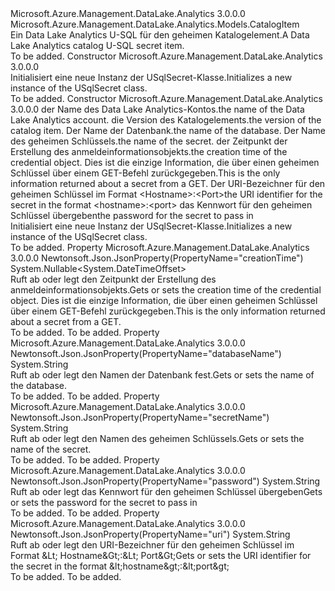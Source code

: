 <Type Name="USqlSecret" FullName="Microsoft.Azure.Management.DataLake.Analytics.Models.USqlSecret">
  <TypeSignature Language="C#" Value="public class USqlSecret : Microsoft.Azure.Management.DataLake.Analytics.Models.CatalogItem" />
  <TypeSignature Language="ILAsm" Value=".class public auto ansi beforefieldinit USqlSecret extends Microsoft.Azure.Management.DataLake.Analytics.Models.CatalogItem" />
  <TypeSignature Language="DocId" Value="T:Microsoft.Azure.Management.DataLake.Analytics.Models.USqlSecret" />
  <TypeSignature Language="VB.NET" Value="Public Class USqlSecret&#xA;Inherits CatalogItem" />
  <TypeSignature Language="F#" Value="type USqlSecret = class&#xA;    inherit CatalogItem" />
  <AssemblyInfo>
    <AssemblyName>Microsoft.Azure.Management.DataLake.Analytics</AssemblyName>
    <AssemblyVersion>3.0.0.0</AssemblyVersion>
  </AssemblyInfo>
  <Base>
    <BaseTypeName>Microsoft.Azure.Management.DataLake.Analytics.Models.CatalogItem</BaseTypeName>
  </Base>
  <Interfaces />
  <Docs>
    <summary>
            <span data-ttu-id="9a4d8-101">Ein Data Lake Analytics U-SQL für den geheimen Katalogelement.</span><span class="sxs-lookup"><span data-stu-id="9a4d8-101">A Data Lake Analytics catalog U-SQL secret item.</span></span>
            </summary>
    <remarks>To be added.</remarks>
  </Docs>
  <Members>
    <Member MemberName=".ctor">
      <MemberSignature Language="C#" Value="public USqlSecret ();" />
      <MemberSignature Language="ILAsm" Value=".method public hidebysig specialname rtspecialname instance void .ctor() cil managed" />
      <MemberSignature Language="DocId" Value="M:Microsoft.Azure.Management.DataLake.Analytics.Models.USqlSecret.#ctor" />
      <MemberSignature Language="VB.NET" Value="Public Sub New ()" />
      <MemberType>Constructor</MemberType>
      <AssemblyInfo>
        <AssemblyName>Microsoft.Azure.Management.DataLake.Analytics</AssemblyName>
        <AssemblyVersion>3.0.0.0</AssemblyVersion>
      </AssemblyInfo>
      <Parameters />
      <Docs>
        <summary>
            <span data-ttu-id="9a4d8-102">Initialisiert eine neue Instanz der USqlSecret-Klasse.</span><span class="sxs-lookup"><span data-stu-id="9a4d8-102">Initializes a new instance of the USqlSecret class.</span></span>
            </summary>
        <remarks>To be added.</remarks>
      </Docs>
    </Member>
    <Member MemberName=".ctor">
      <MemberSignature Language="C#" Value="public USqlSecret (string computeAccountName = null, Nullable&lt;Guid&gt; version = null, string databaseName = null, string name = null, Nullable&lt;DateTimeOffset&gt; creationTime = null, string uri = null, string password = null);" />
      <MemberSignature Language="ILAsm" Value=".method public hidebysig specialname rtspecialname instance void .ctor(string computeAccountName, valuetype System.Nullable`1&lt;valuetype System.Guid&gt; version, string databaseName, string name, valuetype System.Nullable`1&lt;valuetype System.DateTimeOffset&gt; creationTime, string uri, string password) cil managed" />
      <MemberSignature Language="DocId" Value="M:Microsoft.Azure.Management.DataLake.Analytics.Models.USqlSecret.#ctor(System.String,System.Nullable{System.Guid},System.String,System.String,System.Nullable{System.DateTimeOffset},System.String,System.String)" />
      <MemberSignature Language="VB.NET" Value="Public Sub New (Optional computeAccountName As String = null, Optional version As Nullable(Of Guid) = null, Optional databaseName As String = null, Optional name As String = null, Optional creationTime As Nullable(Of DateTimeOffset) = null, Optional uri As String = null, Optional password As String = null)" />
      <MemberSignature Language="F#" Value="new Microsoft.Azure.Management.DataLake.Analytics.Models.USqlSecret : string * Nullable&lt;Guid&gt; * string * string * Nullable&lt;DateTimeOffset&gt; * string * string -&gt; Microsoft.Azure.Management.DataLake.Analytics.Models.USqlSecret" Usage="new Microsoft.Azure.Management.DataLake.Analytics.Models.USqlSecret (computeAccountName, version, databaseName, name, creationTime, uri, password)" />
      <MemberType>Constructor</MemberType>
      <AssemblyInfo>
        <AssemblyName>Microsoft.Azure.Management.DataLake.Analytics</AssemblyName>
        <AssemblyVersion>3.0.0.0</AssemblyVersion>
      </AssemblyInfo>
      <Parameters>
        <Parameter Name="computeAccountName" Type="System.String" />
        <Parameter Name="version" Type="System.Nullable&lt;System.Guid&gt;" />
        <Parameter Name="databaseName" Type="System.String" />
        <Parameter Name="name" Type="System.String" />
        <Parameter Name="creationTime" Type="System.Nullable&lt;System.DateTimeOffset&gt;" />
        <Parameter Name="uri" Type="System.String" />
        <Parameter Name="password" Type="System.String" />
      </Parameters>
      <Docs>
        <param name="computeAccountName"><span data-ttu-id="9a4d8-103">der Name des Data Lake Analytics-Kontos.</span><span class="sxs-lookup"><span data-stu-id="9a4d8-103">the name of the Data Lake Analytics account.</span></span></param>
        <param name="version"><span data-ttu-id="9a4d8-104">die Version des Katalogelements.</span><span class="sxs-lookup"><span data-stu-id="9a4d8-104">the version of the catalog item.</span></span></param>
        <param name="databaseName"><span data-ttu-id="9a4d8-105">Der Name der Datenbank.</span><span class="sxs-lookup"><span data-stu-id="9a4d8-105">the name of the database.</span></span></param>
        <param name="name"><span data-ttu-id="9a4d8-106">Der Name des geheimen Schlüssels.</span><span class="sxs-lookup"><span data-stu-id="9a4d8-106">the name of the secret.</span></span></param>
        <param name="creationTime"><span data-ttu-id="9a4d8-107">der Zeitpunkt der Erstellung des anmeldeinformationsobjekts.</span><span class="sxs-lookup"><span data-stu-id="9a4d8-107">the creation time of the credential object.</span></span> <span data-ttu-id="9a4d8-108">Dies ist die einzige Information, die über einen geheimen Schlüssel über einem GET-Befehl zurückgegeben.</span><span class="sxs-lookup"><span data-stu-id="9a4d8-108">This is the only information returned about a secret from a GET.</span></span></param>
        <param name="uri"><span data-ttu-id="9a4d8-109">Der URI-Bezeichner für den geheimen Schlüssel im Format &lt;Hostname&gt;:&lt;Port&gt;</span><span class="sxs-lookup"><span data-stu-id="9a4d8-109">the URI identifier for the secret in the format &lt;hostname&gt;:&lt;port&gt;</span></span></param>
        <param name="password"><span data-ttu-id="9a4d8-110">das Kennwort für den geheimen Schlüssel übergeben</span><span class="sxs-lookup"><span data-stu-id="9a4d8-110">the password for the secret to pass in</span></span></param>
        <summary>
            <span data-ttu-id="9a4d8-111">Initialisiert eine neue Instanz der USqlSecret-Klasse.</span><span class="sxs-lookup"><span data-stu-id="9a4d8-111">Initializes a new instance of the USqlSecret class.</span></span>
            </summary>
        <remarks>To be added.</remarks>
      </Docs>
    </Member>
    <Member MemberName="CreationTime">
      <MemberSignature Language="C#" Value="public Nullable&lt;DateTimeOffset&gt; CreationTime { get; set; }" />
      <MemberSignature Language="ILAsm" Value=".property instance valuetype System.Nullable`1&lt;valuetype System.DateTimeOffset&gt; CreationTime" />
      <MemberSignature Language="DocId" Value="P:Microsoft.Azure.Management.DataLake.Analytics.Models.USqlSecret.CreationTime" />
      <MemberSignature Language="VB.NET" Value="Public Property CreationTime As Nullable(Of DateTimeOffset)" />
      <MemberSignature Language="F#" Value="member this.CreationTime : Nullable&lt;DateTimeOffset&gt; with get, set" Usage="Microsoft.Azure.Management.DataLake.Analytics.Models.USqlSecret.CreationTime" />
      <MemberType>Property</MemberType>
      <AssemblyInfo>
        <AssemblyName>Microsoft.Azure.Management.DataLake.Analytics</AssemblyName>
        <AssemblyVersion>3.0.0.0</AssemblyVersion>
      </AssemblyInfo>
      <Attributes>
        <Attribute>
          <AttributeName>Newtonsoft.Json.JsonProperty(PropertyName="creationTime")</AttributeName>
        </Attribute>
      </Attributes>
      <ReturnValue>
        <ReturnType>System.Nullable&lt;System.DateTimeOffset&gt;</ReturnType>
      </ReturnValue>
      <Docs>
        <summary>
            <span data-ttu-id="9a4d8-112">Ruft ab oder legt den Zeitpunkt der Erstellung des anmeldeinformationsobjekts.</span><span class="sxs-lookup"><span data-stu-id="9a4d8-112">Gets or sets the creation time of the credential object.</span></span> <span data-ttu-id="9a4d8-113">Dies ist die einzige Information, die über einen geheimen Schlüssel über einem GET-Befehl zurückgegeben.</span><span class="sxs-lookup"><span data-stu-id="9a4d8-113">This is the only information returned about a secret from a GET.</span></span>
            </summary>
        <value>To be added.</value>
        <remarks>To be added.</remarks>
      </Docs>
    </Member>
    <Member MemberName="DatabaseName">
      <MemberSignature Language="C#" Value="public string DatabaseName { get; set; }" />
      <MemberSignature Language="ILAsm" Value=".property instance string DatabaseName" />
      <MemberSignature Language="DocId" Value="P:Microsoft.Azure.Management.DataLake.Analytics.Models.USqlSecret.DatabaseName" />
      <MemberSignature Language="VB.NET" Value="Public Property DatabaseName As String" />
      <MemberSignature Language="F#" Value="member this.DatabaseName : string with get, set" Usage="Microsoft.Azure.Management.DataLake.Analytics.Models.USqlSecret.DatabaseName" />
      <MemberType>Property</MemberType>
      <AssemblyInfo>
        <AssemblyName>Microsoft.Azure.Management.DataLake.Analytics</AssemblyName>
        <AssemblyVersion>3.0.0.0</AssemblyVersion>
      </AssemblyInfo>
      <Attributes>
        <Attribute>
          <AttributeName>Newtonsoft.Json.JsonProperty(PropertyName="databaseName")</AttributeName>
        </Attribute>
      </Attributes>
      <ReturnValue>
        <ReturnType>System.String</ReturnType>
      </ReturnValue>
      <Docs>
        <summary>
            <span data-ttu-id="9a4d8-114">Ruft ab oder legt den Namen der Datenbank fest.</span><span class="sxs-lookup"><span data-stu-id="9a4d8-114">Gets or sets the name of the database.</span></span>
            </summary>
        <value>To be added.</value>
        <remarks>To be added.</remarks>
      </Docs>
    </Member>
    <Member MemberName="Name">
      <MemberSignature Language="C#" Value="public string Name { get; set; }" />
      <MemberSignature Language="ILAsm" Value=".property instance string Name" />
      <MemberSignature Language="DocId" Value="P:Microsoft.Azure.Management.DataLake.Analytics.Models.USqlSecret.Name" />
      <MemberSignature Language="VB.NET" Value="Public Property Name As String" />
      <MemberSignature Language="F#" Value="member this.Name : string with get, set" Usage="Microsoft.Azure.Management.DataLake.Analytics.Models.USqlSecret.Name" />
      <MemberType>Property</MemberType>
      <AssemblyInfo>
        <AssemblyName>Microsoft.Azure.Management.DataLake.Analytics</AssemblyName>
        <AssemblyVersion>3.0.0.0</AssemblyVersion>
      </AssemblyInfo>
      <Attributes>
        <Attribute>
          <AttributeName>Newtonsoft.Json.JsonProperty(PropertyName="secretName")</AttributeName>
        </Attribute>
      </Attributes>
      <ReturnValue>
        <ReturnType>System.String</ReturnType>
      </ReturnValue>
      <Docs>
        <summary>
            <span data-ttu-id="9a4d8-115">Ruft ab oder legt den Namen des geheimen Schlüssels.</span><span class="sxs-lookup"><span data-stu-id="9a4d8-115">Gets or sets the name of the secret.</span></span>
            </summary>
        <value>To be added.</value>
        <remarks>To be added.</remarks>
      </Docs>
    </Member>
    <Member MemberName="Password">
      <MemberSignature Language="C#" Value="public string Password { get; set; }" />
      <MemberSignature Language="ILAsm" Value=".property instance string Password" />
      <MemberSignature Language="DocId" Value="P:Microsoft.Azure.Management.DataLake.Analytics.Models.USqlSecret.Password" />
      <MemberSignature Language="VB.NET" Value="Public Property Password As String" />
      <MemberSignature Language="F#" Value="member this.Password : string with get, set" Usage="Microsoft.Azure.Management.DataLake.Analytics.Models.USqlSecret.Password" />
      <MemberType>Property</MemberType>
      <AssemblyInfo>
        <AssemblyName>Microsoft.Azure.Management.DataLake.Analytics</AssemblyName>
        <AssemblyVersion>3.0.0.0</AssemblyVersion>
      </AssemblyInfo>
      <Attributes>
        <Attribute>
          <AttributeName>Newtonsoft.Json.JsonProperty(PropertyName="password")</AttributeName>
        </Attribute>
      </Attributes>
      <ReturnValue>
        <ReturnType>System.String</ReturnType>
      </ReturnValue>
      <Docs>
        <summary>
            <span data-ttu-id="9a4d8-116">Ruft ab oder legt das Kennwort für den geheimen Schlüssel übergeben</span><span class="sxs-lookup"><span data-stu-id="9a4d8-116">Gets or sets the password for the secret to pass in</span></span>
            </summary>
        <value>To be added.</value>
        <remarks>To be added.</remarks>
      </Docs>
    </Member>
    <Member MemberName="Uri">
      <MemberSignature Language="C#" Value="public string Uri { get; set; }" />
      <MemberSignature Language="ILAsm" Value=".property instance string Uri" />
      <MemberSignature Language="DocId" Value="P:Microsoft.Azure.Management.DataLake.Analytics.Models.USqlSecret.Uri" />
      <MemberSignature Language="VB.NET" Value="Public Property Uri As String" />
      <MemberSignature Language="F#" Value="member this.Uri : string with get, set" Usage="Microsoft.Azure.Management.DataLake.Analytics.Models.USqlSecret.Uri" />
      <MemberType>Property</MemberType>
      <AssemblyInfo>
        <AssemblyName>Microsoft.Azure.Management.DataLake.Analytics</AssemblyName>
        <AssemblyVersion>3.0.0.0</AssemblyVersion>
      </AssemblyInfo>
      <Attributes>
        <Attribute>
          <AttributeName>Newtonsoft.Json.JsonProperty(PropertyName="uri")</AttributeName>
        </Attribute>
      </Attributes>
      <ReturnValue>
        <ReturnType>System.String</ReturnType>
      </ReturnValue>
      <Docs>
        <summary>
            <span data-ttu-id="9a4d8-117">Ruft ab oder legt den URI-Bezeichner für den geheimen Schlüssel im Format &amp;Lt; Hostname&amp;Gt;:&amp;Lt; Port&amp;Gt;</span><span class="sxs-lookup"><span data-stu-id="9a4d8-117">Gets or sets the URI identifier for the secret in the format &amp;lt;hostname&amp;gt;:&amp;lt;port&amp;gt;</span></span>
            </summary>
        <value>To be added.</value>
        <remarks>To be added.</remarks>
      </Docs>
    </Member>
  </Members>
</Type>